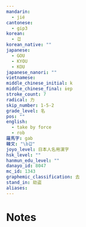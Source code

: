 ```yaml
---
mandarin:
  - jié
cantonese:
  - gip3
korean:
  - 겁
korean_native: ""
japanese:
  - GOU
  - KYOU
  - KOU
japanese_nanori: ""
vietnamese:
middle_chinese_initial: k
middle_chinese_final: ɨɐp
stroke_count: 7
radical: 力
skip_number: 1-5-2
grade_level: 名
pos: ""
english:
  - take by force
  - rob
羅馬字: gab
韓文: "\b갑"
joyo_level: 日本人名用漢字
hsk_level: ""
hanmun_edu_level: ""
danayo_id: 8047
mc_id: 1343
graphemic_classification: 去
stand_in: 劫盗
aliases:
---
```


# Notes

